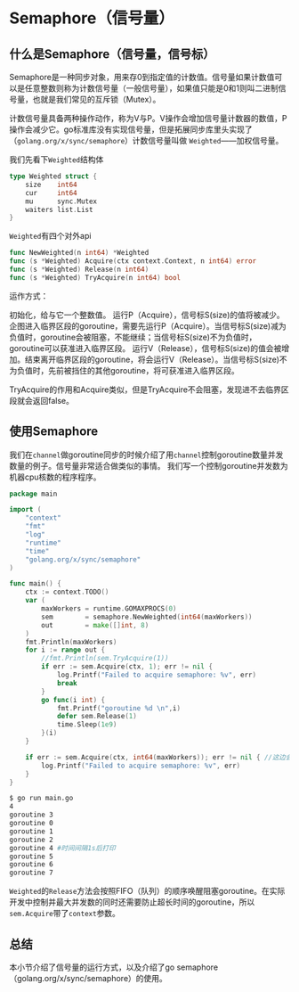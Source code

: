 # Semaphore（信号量）

## 什么是Semaphore（信号量，信号标）

Semaphore是一种同步对象，用来存0到指定值的计数值。信号量如果计数值可以是任意整数则称为计数信号量（一般信号量），如果值只能是0和1则叫二进制信号量，也就是我们常见的互斥锁（Mutex）。

计数信号量具备两种操作动作，称为V与P。V操作会增加信号量计数器的数值，P操作会减少它。go标准库没有实现信号量，但是拓展同步库里头实现了（`golang.org/x/sync/semaphore`）计数信号量叫做 `Weighted`——加权信号量。

我们先看下`Weighted`结构体
```go
type Weighted struct {
	size    int64
	cur     int64
	mu      sync.Mutex
	waiters list.List
}
```

`Weighted`有四个对外api
```go
func NewWeighted(n int64) *Weighted
func (s *Weighted) Acquire(ctx context.Context, n int64) error
func (s *Weighted) Release(n int64)
func (s *Weighted) TryAcquire(n int64) bool
```

运作方式：

初始化，给与它一个整数值。
运行P（Acquire），信号标S(size)的值将被减少。企图进入临界区段的goroutine，需要先运行P（Acquire）。当信号标S(size)减为负值时，goroutine会被阻塞，不能继续；当信号标S(size)不为负值时，goroutine可以获准进入临界区段。
运行V（Release），信号标S(size)的值会被增加。结束离开临界区段的goroutine，将会运行V（Release）。当信号标S(size)不为负值时，先前被挡住的其他goroutine，将可获准进入临界区段。

TryAcquire的作用和Acquire类似，但是TryAcquire不会阻塞，发现进不去临界区段就会返回false。

## 使用Semaphore

我们在`channel`做goroutine同步的时候介绍了用`channel`控制goroutine数量并发数量的例子。信号量非常适合做类似的事情。
我们写一个控制goroutine并发数为机器cpu核数的程序程序。

```go
package main

import (
	"context"
	"fmt"
	"log"
	"runtime"
	"time"
	"golang.org/x/sync/semaphore"
)

func main() {
	ctx := context.TODO()
	var (
		maxWorkers = runtime.GOMAXPROCS(0)
		sem        = semaphore.NewWeighted(int64(maxWorkers))
		out        = make([]int, 8)
	)
	fmt.Println(maxWorkers)
	for i := range out {
		//fmt.Println(sem.TryAcquire(1))
		if err := sem.Acquire(ctx, 1); err != nil {
			log.Printf("Failed to acquire semaphore: %v", err)
			break
		}
		go func(i int) {
			fmt.Printf("goroutine %d \n",i)
			defer sem.Release(1)
			time.Sleep(1e9)
		}(i)
	}

	if err := sem.Acquire(ctx, int64(maxWorkers)); err != nil { //这边会等到size为初始值再返回，这总方式可以实现类似`sycn.WaitGroup`的功能
		log.Printf("Failed to acquire semaphore: %v", err)
	}
}
```

```bash
$ go run main.go
4
goroutine 3 
goroutine 0 
goroutine 1 
goroutine 2 
goroutine 4 #时间间隔1s后打印
goroutine 5 
goroutine 6 
goroutine 7 
```

`Weighted`的`Release`方法会按照FIFO（队列）的顺序唤醒阻塞goroutine。在实际开发中控制并最大并发数的同时还需要防止超长时间的goroutine，所以`sem.Acquire`带了`context`参数。

## 总结

本小节介绍了信号量的运行方式，以及介绍了go semaphore（golang.org/x/sync/semaphore）的使用。